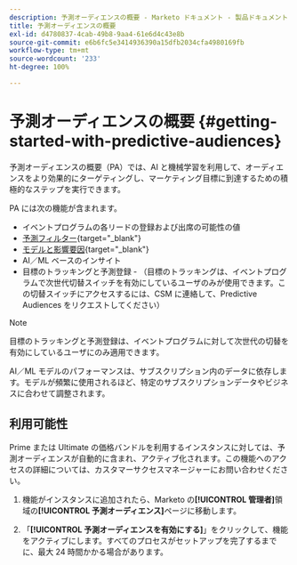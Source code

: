 ```yaml
---
description: 予測オーディエンスの概要 - Marketo ドキュメント - 製品ドキュメント
title: 予測オーディエンスの概要
exl-id: d4780837-4cab-49b8-9aa4-61e6d4c43e8b
source-git-commit: e6b6fc5e3414936390a15dfb2034cfa4980169fb
workflow-type: tm+mt
source-wordcount: '233'
ht-degree: 100%

---
```


# 予測オーディエンスの概要 {#getting-started-with-predictive-audiences}

予測オーディエンスの概要（PA）では、AI と機械学習を利用して、オーディエンスをより効果的にターゲティングし、マーケティング目標に到達するための積極的なステップを実行できます。

PA には次の機能が含まれます。

* イベントプログラムの各リードの登録および出席の可能性の値
* [予測フィルター](/help/marketo/product-docs/core-marketo-concepts/predictive-audiences/predictive-filters.md){target=&quot;_blank&quot;}
* [モデルと影響要因](/help/marketo/product-docs/core-marketo-concepts/predictive-audiences/models-and-insights.md){target=&quot;_blank&quot;}
* AI／ML ベースのインサイト
* 目標のトラッキングと予測登録 - （目標のトラッキングは、イベントプログラムで次世代切替スイッチを有効にしているユーザのみが使用できます。この切替スイッチにアクセスするには、CSM に連絡して、Predictive Audiences をリクエストしてください）

>[!NOTE]
>
>目標のトラッキングと予測登録は、イベントプログラムに対して次世代の切替を有効にしているユーザにのみ適用できます。

AI／ML モデルのパフォーマンスは、サブスクリプション内のデータに依存します。モデルが頻繁に使用されるほど、特定のサブスクリプションデータやビジネスに合わせて調整されます。

## 利用可能性

Prime または Ultimate の価格バンドルを利用するインスタンスに対しては、予測オーディエンスが自動的に含まれ、アクティブ化されます。この機能へのアクセスの詳細については、カスタマーサクセスマネージャーにお問い合わせください。

1. 機能がインスタンスに追加されたら、Marketo の&#x200B;**[!UICONTROL 管理者]**&#x200B;領域の&#x200B;**[!UICONTROL 予測オーディエンス]**&#x200B;ページに移動します。

1. 「**[!UICONTROL 予測オーディエンスを有効にする]**」をクリックして、機能をアクティブにします。すべてのプロセスがセットアップを完了するまでに、最大 24 時間かかる場合があります。
